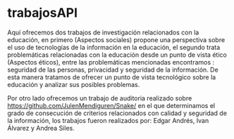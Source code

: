 # trabajosAPI

Aquí ofrecemos dos trabajos de investigación relacionados con la educación, en primero (Aspectos sociales) propone una perspectiva sobre el uso de tecnologías de la información en la educación, el segundo trata problemáticas relacionadas con la educación desde un punto de vista ético (Aspectos éticos), entre las problemáticas mencionadas encontramos : seguridad de las personas, privacidad y seguridad de la información. De esta manera tratamos de ofrecer un punto de vista tecnológico sobre la educación y analizar sus posibles problemas.

Por otro lado ofrecemos un trabajo de auditoria realizado sobre https://github.com/JulenMendiguren/Snake/ en el que determinamos el grado de consecución de criterios relacionados con calidad y seguridad de la información, los trabajos fueron realizados por: Edgar Andrés, Ivan Álvarez y Andrea Siles.
